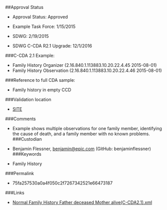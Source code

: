 ##Approval Status 

* Approval Status: Approved
* Example Task Force: 1/15/2015
* SDWG: 2/19/2015

* SDWG C-CDA R2.1 Upgrade: 12/1/2016    

###C-CDA 2.1 Example: 
 

* Family History Organizer (2.16.840.1.113883.10.20.22.4.45 2015-08-01)
* Family History Observation (2.16.840.1.113883.10.20.22.4.46 2015-08-01)

###Reference to full CDA sample:
* Family history in empty CCD


###Validation location

* [SITE](https://sitenv.org/c-cda-validator)


###Comments

* Example shows multiple observations for one family member, identifying the cause of death, and a family member with no known problems.
###Custodian

*  Benjamin Flessner, benjamin@epic.com (GitHub: benjaminflessner)
###Keywords

* Family History

###Permalink 

* 75fa257530a0a4f050c2f7267342521e66473187

###Links 

* [Normal Family History Father deceased Mother alive(C-CDA2.1).xml](https://github.com/HL7/C-CDA-Examples/tree/master/Family%20History/Normal%20Family%20History%20Father%20deceased-Mother%20alive/Normal%20Family%20History%20Father%20deceased%20Mother%20alive%28C-CDA2.1%29.xml)
